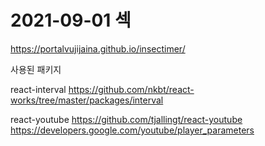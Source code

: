 # 2021-09-01 섹


https://portalvujijaina.github.io/insectimer/  
  
사용된 패키지


react-interval
https://github.com/nkbt/react-works/tree/master/packages/interval

react-youtube
https://github.com/tjallingt/react-youtube  
https://developers.google.com/youtube/player_parameters  

